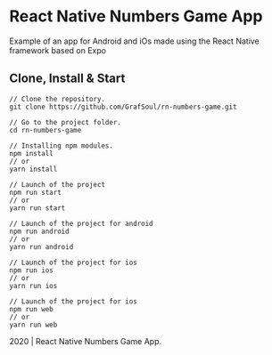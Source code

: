 # React Native Numbers Game App

Example of an app for Android and iOs made using the React Native framework based on Expo

## Clone, Install & Start

```
// Clone the repository.
git clone https://github.com/GrafSoul/rn-numbers-game.git

// Go to the project folder.
cd rn-numbers-game

// Installing npm modules.
npm install
// or
yarn install

// Launch of the project
npm run start
// or
yarn run start

// Launch of the project for android
npm run android
// or
yarn run android

// Launch of the project for ios
npm run ios
// or
yarn run ios

// Launch of the project for ios
npm run web
// or
yarn run web

```

2020 | React Native Numbers Game App.
